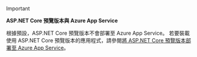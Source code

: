 > [!IMPORTANT]
> **ASP.NET Core 預覽版本與 Azure App Service**
>
> 根據預設，ASP.NET Core 預覽版本不會部署至 Azure App Service。 若要裝載使用 ASP.NET Core 預覽版本的應用程式，請參閱[將 ASP.NET Core 預覽版本部署至 Azure App Service](xref:host-and-deploy/azure-apps/index#deploy-aspnet-core-preview-release-to-azure-app-service)。
